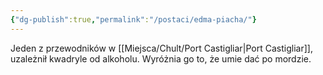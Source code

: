 ```yaml
---
{"dg-publish":true,"permalink":"/postaci/edma-piacha/"}
---
```



Jeden z przewodników w [[Miejsca/Chult/Port Castigliar\|Port Castigliar]], uzależnił kwadryle od alkoholu. Wyróżnia go to, że umie dać po mordzie.